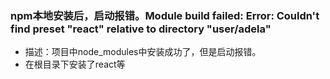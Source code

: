 

### npm本地安装后，启动报错。Module build failed: Error: Couldn't find preset "react" relative to directory "user/adela"
- 描述：项目中node_modules中安装成功了，但是启动报错。
- 在根目录下安装了react等